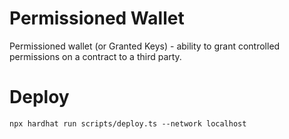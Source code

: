 # Permissioned Wallet

Permissioned wallet (or Granted Keys) - ability to grant controlled permissions on a contract to a third party.

# Deploy

```
npx hardhat run scripts/deploy.ts --network localhost
```